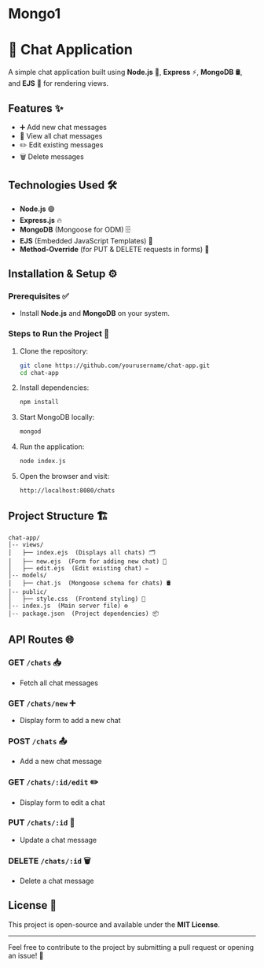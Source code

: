# Mongo1
# 💬 Chat Application

A simple chat application built using **Node.js** 🚀, **Express** ⚡, **MongoDB** 🛢️, and **EJS** 🎨 for rendering views.

## Features ✨
- ➕ Add new chat messages
- 📜 View all chat messages
- ✏️ Edit existing messages
- 🗑️ Delete messages

## Technologies Used 🛠️
- **Node.js** 🟢
- **Express.js** 🔥
- **MongoDB** (Mongoose for ODM) 🗄️
- **EJS** (Embedded JavaScript Templates) 📄
- **Method-Override** (for PUT & DELETE requests in forms) 🔄

## Installation & Setup ⚙️

### Prerequisites ✅
- Install **Node.js** and **MongoDB** on your system.

### Steps to Run the Project 🚀
1. Clone the repository:
   ```bash
   git clone https://github.com/yourusername/chat-app.git
   cd chat-app
   ```
2. Install dependencies:
   ```bash
   npm install
   ```
3. Start MongoDB locally:
   ```bash
   mongod
   ```
4. Run the application:
   ```bash
   node index.js
   ```
5. Open the browser and visit:
   ```
   http://localhost:8080/chats
   ```

## Project Structure 🏗️
```
chat-app/
│-- views/
│   ├── index.ejs  (Displays all chats) 🗂️
│   ├── new.ejs  (Form for adding new chat) 📝
│   ├── edit.ejs  (Edit existing chat) ✏️
│-- models/
│   ├── chat.js  (Mongoose schema for chats) 🛢️
│-- public/
│   ├── style.css  (Frontend styling) 🎨
│-- index.js  (Main server file) ⚙️
│-- package.json  (Project dependencies) 📦
```

## API Routes 🌐
### GET `/chats` 📥
- Fetch all chat messages

### GET `/chats/new` ➕
- Display form to add a new chat

### POST `/chats` 📤
- Add a new chat message

### GET `/chats/:id/edit` ✏️
- Display form to edit a chat

### PUT `/chats/:id` 🔄
- Update a chat message

### DELETE `/chats/:id` 🗑️
- Delete a chat message

## License 📜
This project is open-source and available under the **MIT License**.

---
Feel free to contribute to the project by submitting a pull request or opening an issue! 🤝


